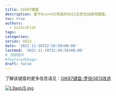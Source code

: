 ```yaml
---
title: GIK87键盘
description: 基于GcoreV2改造的G613主控无线游戏键盘。
toc: true
authors:
  - SixSixFish
tags:
categories:
series: G613
date: '2021-11-19T22:56:56+08:00'
lastmod: '2021-11-19T22:56:56+08:00'
# 顶部图片 
#featuredImage:
draft: false
---
```


了解该键盘的更多信息请见：[GIK87键盘-罗技G613改造](https://b23.tv/YLVFTjV) 

[![L9aqUS.jpg](https://s6.jpg.cm/2022/04/18/L9aqUS.jpg)](https://imagelol.com/image/L9aqUS)
